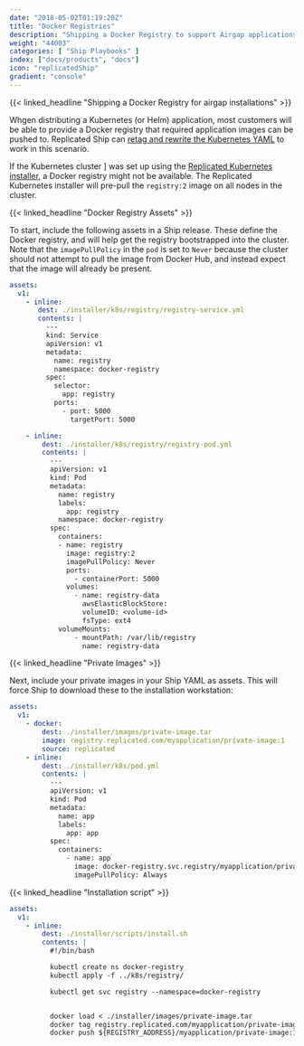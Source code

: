 ```yaml
---
date: "2018-05-02T01:19:20Z"
title: "Docker Registries"
description: "Shipping a Docker Registry to support Airgap applications"
weight: "44003"
categories: [ "Ship Playbooks" ]
index: ["docs/products", "docs"]
icon: "replicatedShip"
gradient: "console"
---
```


{{< linked_headline "Shipping a Docker Registry for airgap installations" >}}

Whgen distributing a Kubernetes (or Helm) application, most customers will be able to provide a Docker registry that required application images can be pushed to. Replicated Ship can [retag and rewrite the Kubernetes YAML](/docs/ship/recipes/airgap-kubernetes/) to work in this scenario.

If the Kubernetes cluster ] was set up using the [Replicated Kubernetes installer](/docs/kubernetes/customer-installations/installing-k8s-only/), a Docker registry might not be available. The Replicated Kubernetes installer will pre-pull the `registry:2` image on all nodes in the cluster.

{{< linked_headline "Docker Registry Assets" >}}

To start, include the following assets in a Ship release. These define the Docker registry, and will help get the registry bootstrapped into the cluster. Note that the `imagePullPolicy` in the `pod` is set to `Never` because the cluster should not attempt to pull the image from Docker Hub, and instead expect that the image will already be present.

```yaml
assets:
  v1:
    - inline:
       dest: ./installer/k8s/registry/registry-service.yml
       contents: |
         ---
         kind: Service
         apiVersion: v1
         metadata:
           name: registry
           namespace: docker-registry
         spec:
           selector:
             app: registry
           ports:
             - port: 5000
               targetPort: 5000

    - inline:
        dest: ./installer/k8s/registry/registry-pod.yml
        contents: |
          ---
          apiVersion: v1
          kind: Pod
          metadata:
            name: registry
            labels:
              app: registry
            namespace: docker-registry
          spec:
            containers:
            - name: registry
              image: registry:2
              imagePullPolicy: Never
              ports:
                - containerPort: 5000
              volumes:
                - name: registry-data
                  awsElasticBlockStore:
                  volumeID: <volume-id>
                  fsType: ext4
            volumeMounts:
                - mountPath: /var/lib/registry
                  name: registry-data
```

{{< linked_headline "Private Images" >}}

Next, include your private images in your Ship YAML as assets. This will force Ship to download these to the installation workstation:

```yaml
assets:
  v1:
    - docker:
        dest: ./installer/images/private-image.tar
        image: registry.replicated.com/myapplication/private-image:1
        source: replicated
    - inline:
        dest: ./installer/k8s/pod.yml
        contents: |
          ---
          apiVersion: v1
          kind: Pod
          metadata:
            name: app
            labels:
              app: app
          spec:
            containers:
              - name: app
                image: docker-registry.svc.registry/myapplication/private-image:1
                imagePullPolicy: Always
```

{{< linked_headline "Installation script" >}}

```yaml
assets:
  v1:
    - inline:
        dest: ./installer/scripts/install.sh
        contents: |
          #!/bin/bash

          kubectl create ns docker-registry
          kubectl apply -f ../k8s/registry/

          kubectl get svc registry --namespace=docker-registry


          docker load < ./installer/images/private-image.tar
          docker tag registry.replicated.com/myapplication/private-image:1 ${REGISTRY_ADDRESS}/myapplication/private-image:1
          docker push ${REGISTRY_ADDRESS}/myapplication/private-image:1

```
